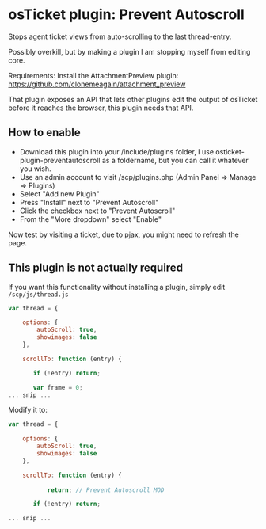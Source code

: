 # osTicket plugin: Prevent Autoscroll

Stops agent ticket views from auto-scrolling to the last thread-entry. 

Possibly overkill, but by making a plugin I am stopping myself from editing core.

Requirements: Install the AttachmentPreview plugin: https://github.com/clonemeagain/attachment_preview

That plugin exposes an API that lets other plugins edit the output of osTicket before it reaches the browser, this plugin needs that API.


## How to enable

* Download this plugin into your /include/plugins folder, I use osticket-plugin-preventautoscroll as a foldername, but you can call it whatever you wish. 
* Use an admin account to visit /scp/plugins.php (Admin Panel => Manage => Plugins)
* Select "Add new Plugin"
* Press "Install" next to "Prevent Autoscroll" 
* Click the checkbox next to "Prevent Autoscroll" 
* From the "More dropdown" select "Enable"

Now test by visiting a ticket, due to pjax, you might need to refresh the page.


## This plugin is not actually required

If you want this functionality without installing a plugin, simply edit ```/scp/js/thread.js``` 

```javascript
var thread = {

    options: {
        autoScroll: true,
        showimages: false
    },

    scrollTo: function (entry) {

       if (!entry) return;

       var frame = 0;
... snip ...
```

Modify it to:

```javascript
var thread = {

    options: {
        autoScroll: true,
        showimages: false
    },

    scrollTo: function (entry) {
    
    	   return; // Prevent Autoscroll MOD

       if (!entry) return;

... snip ...
```